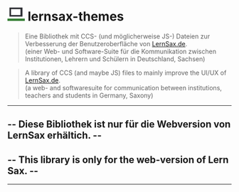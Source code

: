 # <img src="./lernsax_icon/lernsax_favicon_cut.bmp" height="30" /> lernsax-themes 

>Eine Bibliothek mit CCS- (und möglicherweise JS-) Dateien zur Verbesserung der Benutzeroberfläche von [LernSax.de](https://lernsax.de).  
>(einer Web- und Software-Suite für die Kommunikation zwischen Institutionen, Lehrern und Schülern in Deutschland, Sachsen)

>A library of CCS (and maybe JS) files to mainly improve the UI/UX of [LernSax.de](https://lernsax.de).  
>(a web- and softwaresuite for communication between institutions, teachers and students in Germany, Saxony)

----

##  -- **Diese Bibliothek ist nur für die Webversion von LernSax erhältich.** --   
##  -- **This library is only for the web-version of Lern Sax.** --

----

[//]: # (Media Links:)


[LernSaxIcon]: ./lernsax_icon/lernsax_favicon_cut.bmp